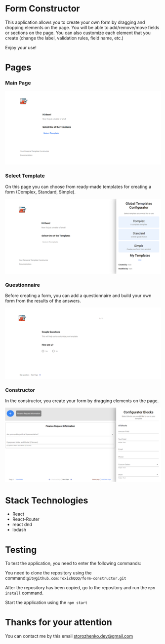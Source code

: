 # Form Constructor
This application allows you to create your own form by dragging and dropping elements on the page. You will be able to add/remove/move fields or sections on the page.  You can also customize each element that you create (change the label, validation rules, field name, etc.)

Enjoy your use!

# Pages 

### Main Page

![Image](./src/images/git_images/img1.png)
### Select Template
On this page you can choose from ready-made templates for creating a form (Complex, Standard, Simple).

![Image](./src/images/git_images/img2.png)
### Questionnaire
Before creating a form, you can add a questionnaire and build your own form from the results of the answers.

![Image](./src/images/git_images/img4.png)
 ### Constructor
In the constructor, you create your form by dragging elements on the page.

![Image](./src/images/git_images/img3.png)


# Stack Technologies

- React
- React-Router
- react dnd
- lodash


# Testing

To test the application, you need to enter the following commands:

You need to clone the repository using the command:`git@github.com:ToxichQQQ/form-constructor.git`

After the repository has been copied, go to the repository and run the `npm install` command.

Start the application using the `npm start`

# Thanks for your attention

You can contact me by this email storozhenko.dev@gmail.com
